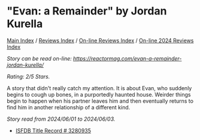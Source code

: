 # "Evan: a Remainder" by Jordan Kurella

[Main Index](../../../README.md) / [Reviews Index](../../README.md) / [On-line Reviews Index](../README.md) / [On-line 2024 Reviews Index](README.md)

*Story can be read on-line: <https://reactormag.com/evan-a-remainder-jordan-kurella/>*

*Rating: 2/5 Stars.*

A story that didn't really catch my attention. It is about Evan, who suddenly begins to cough up bones, in a purportedly haunted house. Weirder things begin to happen when his partner leaves him and then eventually returns to find him in another relationship of a different kind.

*Story read from 2024/06/01 to 2024/06/03.*

- [ISFDB Title Record # 3280935](https://www.isfdb.org/cgi-bin/title.cgi?3280935)
